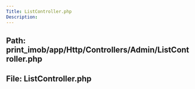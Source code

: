 ```yaml
---
Title: ListController.php
Description:
---
```


## Path: print_imob/app/Http/Controllers/Admin/ListController.php
## File: ListController.php
